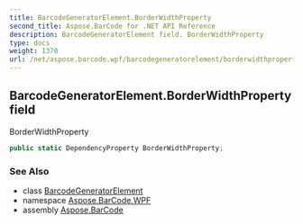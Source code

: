 ```yaml
---
title: BarcodeGeneratorElement.BorderWidthProperty
second_title: Aspose.BarCode for .NET API Reference
description: BarcodeGeneratorElement field. BorderWidthProperty
type: docs
weight: 1370
url: /net/aspose.barcode.wpf/barcodegeneratorelement/borderwidthproperty/
---
```

## BarcodeGeneratorElement.BorderWidthProperty field

BorderWidthProperty

```csharp
public static DependencyProperty BorderWidthProperty;
```

### See Also

* class [BarcodeGeneratorElement](../)
* namespace [Aspose.BarCode.WPF](../../barcodegeneratorelement/)
* assembly [Aspose.BarCode](../../../)


